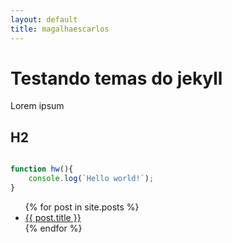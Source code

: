 ```yaml
---
layout: default
title: magalhaescarlos
---
```


# Testando temas do jekyll

Lorem ipsum

## H2

```js

function hw(){
    console.log(`Hello world!`);
}
```

<ul>
  {% for post in site.posts %}
    <li>
      <a href="{{ post.url }}">{{ post.title }}</a>
    </li>
  {% endfor %}
</ul>
